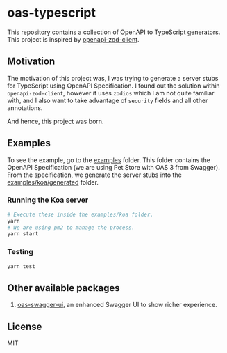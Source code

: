 # oas-typescript

This repository contains a collection of OpenAPI to TypeScript generators. This project is inspired by [openapi-zod-client](https://github.com/astahmer/openapi-zod-client).

## Motivation

The motivation of this project was, I was trying to generate a server stubs for TypeScript using OpenAPI Specification. I found out the solution within `openapi-zod-client`, however it uses `zodios` which I am not quite familiar with, and I also want to take advantage of `security` fields and all other annotations.

And hence, this project was born.

## Examples

To see the example, go to the [examples](./examples) folder. This folder contains the OpenAPI Specification (we are using Pet Store with OAS 3 from Swagger). From the specification, we generate the server stubs into the [examples/koa/generated](./examples/koa/generated) folder.

### Running the Koa server

```bash
# Execute these inside the examples/koa folder.
yarn
# We are using pm2 to manage the process.
yarn start
```

### Testing

```bash
yarn test
```

## Other available packages

1. [oas-swagger-ui](https://imballinst.github.io/oas-typescript/oas-swagger-ui/), an enhanced Swagger UI to show richer experience.

## License

MIT
